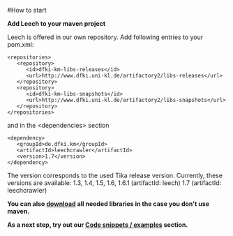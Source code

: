 #How to start

**Add Leech to your maven project**

Leech is offered in our own repository. Add following entries to your pom.xml:

    <repositories>
       <repository>
          <id>dfki-km-libs-releases</id>
          <url>http://www.dfki.uni-kl.de/artifactory2/libs-releases</url>
       </repository>
       <repository>
          <id>dfki-km-libs-snapshots</id>
          <url>http://www.dfki.uni-kl.de/artifactory2/libs-snapshots</url>
       </repository>
	</repositories>

and in the \<dependencies\> section

  	<dependency>
  	   <groupId>de.dfki.km</groupId>
  	   <artifactId>leechcrawler</artifactId>
  	   <version>1.7</version>
  	</dependency>


The version corresponds to the used Tika release version. Currently, these versions are available:
1.3, 1.4, 1.5, 1.6, 1.6.1 (artifactId: leech)
1.7 (artifactId: leechcrawler)

**You can also [download](http://www.dfki.uni-kl.de/leech/free/) all needed libraries in the case you don't use maven.**

**As a next step, try out our [Code snippets / examples](https://github.com/leechcrawler/leech/blob/master/codeSnippets.md) section.**
